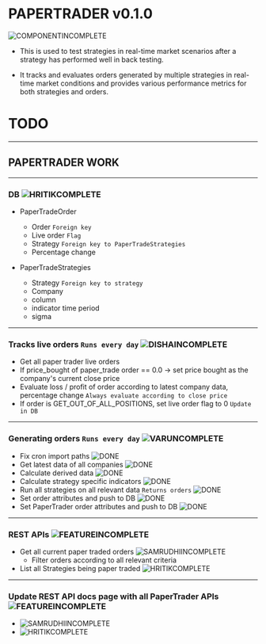 # PAPERTRADER v0.1.0

![COMPONENTINCOMPLETE]

* This is used to test strategies in real-time market scenarios after a strategy has performed well in back testing.

* It tracks and evaluates orders generated by multiple strategies in real-time market conditions and provides various performance metrics for both strategies and orders.

# TODO 

---

## PAPERTRADER WORK

---

### DB ![HRITIKCOMPLETE]

- PaperTradeOrder
	- Order `Foreign key`
	- Live order `Flag`
	- Strategy `Foreign key to PaperTradeStrategies`
	- Percentage change

- PaperTradeStrategies
	- Strategy `Foreign key to strategy`
	- Company
	- column
	- indicator time period
	- sigma

---

### Tracks live orders `Runs every day` ![DISHAINCOMPLETE]

- Get all paper trader live orders
- If price_bought of paper_trade order == 0.0 -> set price bought as the company's current close price
- Evaluate loss / profit of order according to latest company data, percentage change `Always evaluate according to close price`
- If order is GET_OUT_OF_ALL_POSITIONS, set live order flag to 0 `Update in DB`

---

### Generating orders `Runs every day` ![VARUNCOMPLETE]

- Fix cron import paths ![DONE]
- Get latest data of all companies ![DONE]
- Calculate derived data ![DONE]
- Calculate strategy specific indicators ![DONE]
- Run all strategies on all relevant data `Returns orders` ![DONE]
- Set order attributes and push to DB ![DONE]
- Set PaperTrader order attributes and push to DB ![DONE]

---


### REST APIs ![FEATUREINCOMPLETE]

- Get all current paper traded orders ![SAMRUDHIINCOMPLETE]
	- Filter orders according to all relevant criteria
- List all Strategies being paper traded ![HRITIKCOMPLETE] 

---

### Update REST API docs page with all PaperTrader APIs ![FEATUREINCOMPLETE]
- ![SAMRUDHIINCOMPLETE]
- ![HRITIKCOMPLETE]


[DONE]: https://img.shields.io/badge/DONE-brightgreen
[INCOMPLETE]: https://img.shields.io/badge/INCOMPLETE-red

[VARUNINCOMPLETE]: https://img.shields.io/badge/VARUN-INCOMPLETE-red
[VARUNCOMPLETE]: https://img.shields.io/badge/VARUN-COMPLETE-brightgreen

[DISHAINCOMPLETE]: https://img.shields.io/badge/DISHA-INCOMPLETE-red
[DISHACOMPLETE]: https://img.shields.io/badge/DISHA-COMPLETE-brightgreen

[SAMRUDHIINCOMPLETE]: https://img.shields.io/badge/SAMRUDHI-INCOMPLETE-red
[SAMRUDHICOMPLETE]: https://img.shields.io/badge/SAMRUDHI-COMPLETE-brightgreen

[HRITIKINCOMPLETE]: https://img.shields.io/badge/HRITIK-INCOMPLETE-red
[HRITIKCOMPLETE]: https://img.shields.io/badge/HRITIK-COMPLETE-brightgreen

[BUG]: https://img.shields.io/badge/BUG-red
[BUGFIXED]: https://img.shields.io/badge/BUG-FIXED-brightgreen

[FEATUREINCOMPLETE]: https://img.shields.io/badge/FEATURE-INCOMPLETE-red
[FEATURECOMPLETE]: https://img.shields.io/badge/FEATURE-COMPLETE-brightgreen

[COMPONENTINCOMPLETE]: https://img.shields.io/badge/COMPONENT-INCOMPLETE-red
[COMPONENTCOMPLETE]: https://img.shields.io/badge/COMPONENT-COMPLETE-brightgreen

[MEETINGINCOMPLETE]: https://img.shields.io/badge/MEETING-INCOMPLETE-red

[DOCINCOMPLETE]: https://img.shields.io/badge/DOC-INCOMPLETE-red
[DOCCOMPLETE]: https://img.shields.io/badge/DOC-COMPLETE-brightgreen

